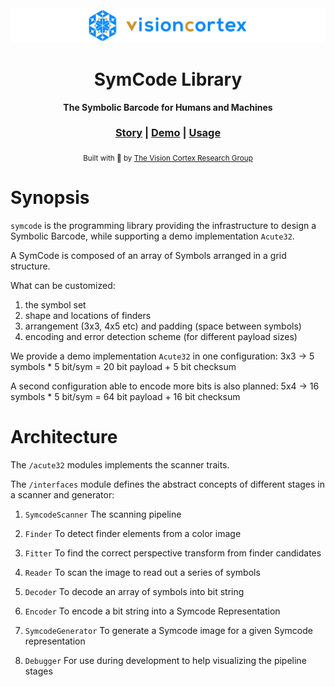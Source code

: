 <div align="center">

  <img src="https://github.com/visioncortex/symcode/raw/master/docs/images/visioncortex-banner.png">
  <h1>SymCode Library</h1>

  <p>
    <strong>The Symbolic Barcode for Humans and Machines</strong>
  </p>

  <h3>
    <a href="https://www.visioncortex.org/symcode-docs">Story</a>
    <span> | </span>
    <a href="https://symcode.visioncortex.org/">Demo</a>
    <span> | </span>
    <a href="https://github.com/visioncortex/acute32">Usage</a>
  </h3>
  <sub>Built with 🦀 by <a href="//www.visioncortex.org/">The Vision Cortex Research Group</a></sub>
</div>

# Synopsis

`symcode` is the programming library providing the infrastructure to design a Symbolic Barcode,
while supporting a demo implementation `Acute32`.

A SymCode is composed of an array of Symbols arranged in a grid structure.

What can be customized:
1. the symbol set
2. shape and locations of finders
3. arrangement (3x3, 4x5 etc) and padding (space between symbols)
4. encoding and error detection scheme (for different payload sizes)

We provide a demo implementation `Acute32` in one configuration:
3x3 -> 5 symbols * 5 bit/sym = 20 bit payload + 5 bit checksum

A second configuration able to encode more bits is also planned:
5x4 -> 16 symbols * 5 bit/sym = 64 bit payload + 16 bit checksum

# Architecture

The `/acute32` modules implements the scanner traits.

The `/interfaces` module defines the abstract concepts of different stages in a scanner and generator:

1. `SymcodeScanner` The scanning pipeline

1. `Finder` To detect finder elements from a color image

1. `Fitter` To find the correct perspective transform from finder candidates

1. `Reader` To scan the image to read out a series of symbols

1. `Decoder` To decode an array of symbols into bit string

1. `Encoder` To encode a bit string into a Symcode Representation

1. `SymcodeGenerator` To generate a Symcode image for a given Symcode representation

1. `Debugger` For use during development to help visualizing the pipeline stages

